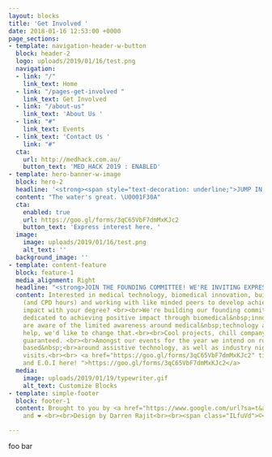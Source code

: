 ```yaml
---
layout: blocks
title: 'Get Involved '
date: 2018-01-16 12:53:00 +0000
page_sections:
- template: navigation-header-w-button
  block: header-2
  logo: uploads/2019/01/16/test.png
  navigation:
  - link: "/"
    link_text: Home
  - link: "/pages-get-involved "
    link_text: Get Involved
  - link: "/about-us"
    link_text: 'About Us '
  - link: "#"
    link_text: Events
  - link_text: 'Contact Us '
    link: "#"
  cta:
    url: http://medhack.com.au/
    button_text: 'MED_HACK 2019 : ENABLED'
- template: hero-banner-w-image
  block: hero-2
  headline: '<strong><span style="text-decoration: underline;">JUMP IN AND GET INVOLVED.</span></strong>'
  content: "The water's great. \U0001F30A"
  cta:
    enabled: true
    url: https://goo.gl/forms/3qC65VbF7dmMxKJc2
    button_text: 'Express interest here. '
  image:
    image: uploads/2019/01/16/test.png
    alt_text: ''
  background_image: ''
- template: content-feature
  block: feature-1
  media_alignment: Right
  headline: "<strong>JOIN THE FOUNDING COMMITTEE! WE'RE INVITING EXPRESSIONS OF INTEREST.</strong>"
  content: Interested in medical technology, biomedical innovation, building your&nbsp;<br>network
    (and CPD hours) and working with like minded peers to develop achieve positive
    impact with your degree? <br><br>We're building our founding committee and are
    dedicated to achieving positive impact through biomedical&nbsp;innovation. We
    are aware of the limited awareness around medical&nbsp;technology and with your
    help, we'd like to change that.<br><br>Cool projects, chill company and good vibes
    guaranteed. <br><br>Amongst our events for the year we intend on running a hackathon
    based&nbsp;<br>around assistive technology, as well as industry nights and industry&nbsp;<br>site
    visits.<br><br> <a href="https://goo.gl/forms/3qC65VbF7dmMxKJc2" title="Submit
    and E.O.I here! ">https://goo.gl/forms/3qC65VbF7dmMxKJc2</a>
  media:
    image: uploads/2019/01/19/typewriter.gif
    alt_text: Customize Blocks
- template: simple-footer
  block: footer-1
  content: Brought to you by <a href="https://www.google.com/url?sa=t&amp;rct=j&amp;q=&amp;esrc=s&amp;source=web&amp;cd=1&amp;ved=2ahUKEwin6oDO6_jfAhU5JrkGHTYaBOIQFjAAegQIWxAB&amp;url=https%3A%2F%2Femojipedia.org%2Fhot-beverage%2F&amp;usg=AOvVaw0KJlePCXwWJuOaMjwfX5yf">☕</a>
    and ❤️ <br><br>Design by Darren Rajit<br><br><span class="ILfuVd">©</span>  MYMI

---
```

foo bar